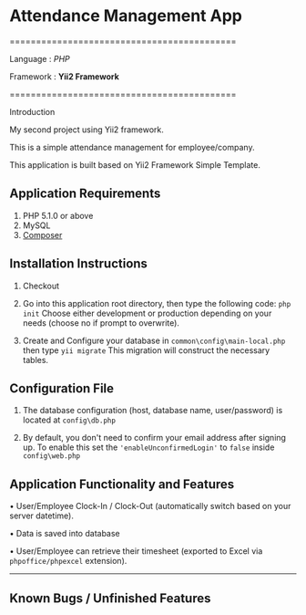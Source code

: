 # **Attendance Management App** #
===========================================

Language  : *PHP* 

Framework : **Yii2 Framework** 

===========================================

Introduction 

My second project using Yii2 framework. 

This is a simple attendance management for employee/company. 

This application is built based on Yii2 Framework Simple Template. 



Application Requirements
------------------------------------------
1. PHP 5.1.0 or above
2. MySQL
3. [Composer](http://www.getcomposer.org)


Installation Instructions
------------------------------------------
1. Checkout

2. Go into this application root directory, then type the following code: `php init`
  Choose either development or production depending on your needs (choose no if prompt to overwrite).

3. Create and Configure your database in `common\config\main-local.php` then type `yii migrate`
  This migration will construct the necessary tables.



Configuration File
------------------------------------------
1. The database configuration (host, database name, user/password) is located at `config\db.php` 

2. By default, you don't need to confirm your email address after signing up. To enable this set the `'enableUnconfirmedLogin'` to `false` inside `config\web.php`


Application Functionality and Features
------------------------------------------

• User/Employee Clock-In / Clock-Out (automatically switch based on your server datetime). 

• Data is saved into database 

• User/Employee can retrieve their timesheet (exported to Excel via ``phpoffice/phpexcel`` extension).


----


Known Bugs / Unfinished Features
------------------------------------------
